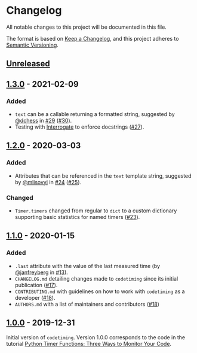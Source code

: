 # Changelog

All notable changes to this project will be documented in this file.

The format is based on [Keep a Changelog](https://keepachangelog.com/en/1.0.0/), and this project adheres to [Semantic Versioning](https://semver.org/spec/v2.0.0.html).


## [Unreleased]


## [1.3.0] - 2021-02-09

### Added

- `text` can be a callable returning a formatted string, suggested by [@dchess](https://github.com/dchess) in [#29] ([#30]).
- Testing with [Interrogate](https://interrogate.readthedocs.io/) to enforce docstrings ([#27]).


## [1.2.0] - 2020-03-03

### Added

- Attributes that can be referenced in the `text` template string, suggested by [@mlisovyi](https://github.com/mlisovyi) in [#24] ([#25]).

### Changed

- `Timer.timers` changed from regular to `dict` to a custom dictionary supporting basic statistics for named timers ([#23]).


## [1.1.0] - 2020-01-15

### Added

- `.last` attribute with the value of the last measured time (by [@janfreyberg](https://github.com/janfreyberg) in [#13]).
- `CHANGELOG.md` detailing changes made to `codetiming` since its initial publication ([#17]).
- `CONTRIBUTING.md` with guidelines on how to work with `codetiming` as a developer ([#18]).
- `AUTHORS.md` with a list of maintainers and contributors ([#18])


## [1.0.0] - 2019-12-31

Initial version of `codetiming`. Version 1.0.0 corresponds to the code in the tutorial [Python Timer Functions: Three Ways to Monitor Your Code](https://realpython.com/python-timer/).


[Unreleased]: https://github.com/realpython/codetiming/compare/v1.3.0...HEAD
[1.3.0]: https://github.com/realpython/codetiming/compare/v1.2.0...v1.3.0
[1.2.0]: https://github.com/realpython/codetiming/compare/v1.1.0...v1.2.0
[1.1.0]: https://github.com/realpython/codetiming/compare/v1.0.0...v1.1.0
[1.0.0]: https://github.com/realpython/codetiming/releases/tag/v1.0.0

[#13]: https://github.com/realpython/codetiming/pull/13
[#17]: https://github.com/realpython/codetiming/pull/17
[#18]: https://github.com/realpython/codetiming/pull/18
[#23]: https://github.com/realpython/codetiming/pull/23
[#24]: https://github.com/realpython/codetiming/issues/24
[#25]: https://github.com/realpython/codetiming/pull/25
[#27]: https://github.com/realpython/codetiming/pull/27
[#29]: https://github.com/realpython/codetiming/issues/29
[#30]: https://github.com/realpython/codetiming/pull/30
